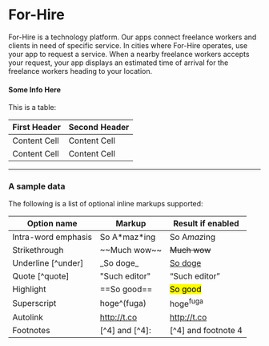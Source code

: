 # For-Hire

For-Hire is a technology platform. Our apps connect freelance workers and 
clients in need of specific service. In cities where For-Hire operates, use your app to request a service. When a nearby freelance workers accepts your request, your app displays an estimated time of arrival for the freelance workers heading to your location.

#### Some Info Here

This is a table:

First Header  | Second Header
------------- | -------------
Content Cell  | Content Cell
Content Cell  | Content Cell

----

### A sample data 

The following is a list of optional inline markups supported:

Option name         | Markup           | Result if enabled     |
--------------------|------------------|-----------------------|
Intra-word emphasis | So A\*maz\*ing   | So A<em>maz</em>ing   |
Strikethrough       | \~~Much wow\~~   | <del>Much wow</del>   |
Underline [^under]  | \_So doge\_      | <u>So doge</u>        |
Quote [^quote]      | \"Such editor\"  | <q>Such editor</q>    |
Highlight           | \==So good\==    | <mark>So good</mark>  |
Superscript         | hoge\^(fuga)     | hoge<sup>fuga</sup>   |
Autolink            | http://t.co      | <http://t.co>         |
Footnotes           | [\^4] and [\^4]: | [^4] and footnote 4   |


<!--test for merge request and how to do HEYOOOOO  -->